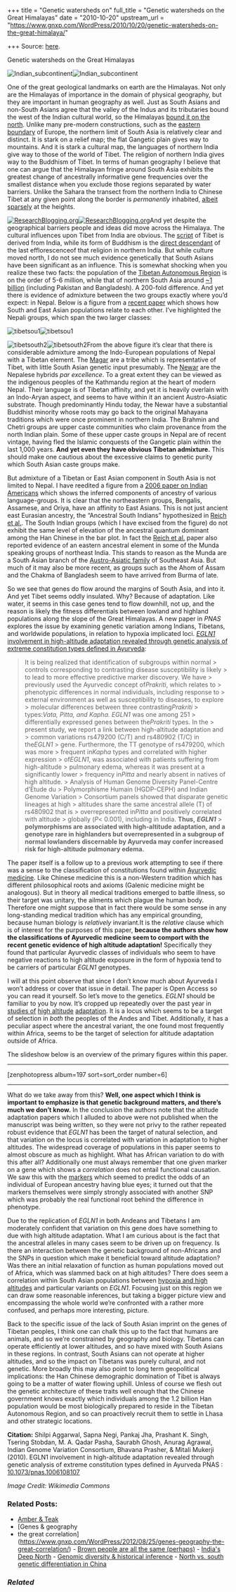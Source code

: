 +++
title = "Genetic watersheds on"
full_title = "Genetic watersheds on the Great Himalayas"
date = "2010-10-20"
upstream_url = "https://www.gnxp.com/WordPress/2010/10/20/genetic-watersheds-on-the-great-himalaya/"

+++
Source: [here](https://www.gnxp.com/WordPress/2010/10/20/genetic-watersheds-on-the-great-himalaya/).

Genetic watersheds on the Great Himalayas

![Indian_subcontinent](https://i0.wp.com/blogs.discovermagazine.com/gnxp/files/2010/10/Indian_subcontinent.png?resize=600%2C222)![Indian_subcontinent](https://i0.wp.com/blogs.discovermagazine.com/gnxp/files/2010/10/Indian_subcontinent.png?resize=600%2C222)

One of the great geological landmarks on earth are the Himalayas. Not only are the Himalayas of importance in the domain of physical geography, but they are important in human geography as well. Just as South Asians and non-South Asians agree that the valley of the Indus and its tributaries bound the west of the Indian cultural world, so the Himalayas [bound it on the north](https://en.wikipedia.org/wiki/Aryavarta). Unlike many pre-modern constructions, such as the [eastern boundary](https://en.wikipedia.org/wiki/Europe#Definition) of Europe, the northern limit of South Asia is relatively clear and distinct. It is stark on a relief map; the flat Gangetic plain gives way to mountains. And it is stark a cultural map, the languages of northern India give way to those of the world of Tibet. The religion of northern India gives way to the Buddhism of Tibet. In terms of human geography I believe that one can argue that the Himalayan fringe around South Asia exhibits the greatest change of ancestrally informative gene frequencies over the smallest distance when you exclude those regions separated by water barriers. Unlike the Sahara the transect from the northern India to Chinese Tibet at any given point along the border is *permanently* inhabited, [albeit sparsely](https://en.wikipedia.org/wiki/Ladakh) at the heights.

[![ResearchBlogging.org](https://i0.wp.com/www.researchblogging.org/public/citation_icons/rb2_large_gray.png?w=640)![ResearchBlogging.org](https://i0.wp.com/www.researchblogging.org/public/citation_icons/rb2_large_gray.png?w=640)](http://www.researchblogging.org)And yet despite the geographical barriers people and ideas did move across the Himalaya. The cultural influences upon Tibet from India are obvious. The [script](https://en.wikipedia.org/wiki/Tibetan_script#History) of Tibet is derived from India, while its form of Buddhism is the [direct descendant](https://en.wikipedia.org/wiki/Tibetan_Buddhism#Early_history) of the last efflorescenceof that religion in northern India. But while culture moved north, I do not see much evidence genetically that South Asians have been significant as an influence. This is somewhat shocking when you realize these two facts: the population of the [Tibetan Autonomous Region](https://en.wikipedia.org/wiki/Tibet_Autonomous_Region#Demographics) is on the order of 5-6 million, while that of northern South Asia around [\~1 billion](https://en.wikipedia.org/wiki/Indo-Gangetic_Plain) (including Pakistan and Bangladesh). A 200-fold difference. And yet there is evidence of admixture between the two groups exactly where you’d expect: in Nepal. Below is a figure from a [recent paper](http://www.ncbi.nlm.nih.gov/pubmed/20643205) which shows how South and East Asian populations relate to each other. I’ve highlighted the Nepali groups, which span the two larger classes:

  
![tibetsou1](https://i0.wp.com/blogs.discovermagazine.com/gnxp/files/2010/10/tibetsou1.png?resize=600%2C417)![tibetsou1](https://i0.wp.com/blogs.discovermagazine.com/gnxp/files/2010/10/tibetsou1.png?resize=600%2C417)

![tibetsouth2](https://i0.wp.com/blogs.discovermagazine.com/gnxp/files/2010/10/tibetsouth2.png?resize=125%2C285)![tibetsouth2](https://i0.wp.com/blogs.discovermagazine.com/gnxp/files/2010/10/tibetsouth2.png?resize=125%2C285)From the above figure it’s clear that there is considerable admixture among the Indo-European populations of Nepal with a Tibetan element. The [Magar](https://en.wikipedia.org/wiki/Magar_language) are a tribe which is representative of Tibet, with little South Asian genetic input presumably. The [Newar](https://en.wikipedia.org/wiki/Newar) are the Nepalese hybrids *par excellence*. To a great extent they can be viewed as the indigenous peoples of the Kathmandu region at the heart of modern Nepal. Their language is of Tibetan affinity, and yet it is heavily overlain with an Indo-Aryan aspect, and seems to have within it an ancient Austro-Asiatic substrate. Though predominantly Hindu today, the Newar have a substantial Buddhist minority whose roots may go back to the original Mahayana traditions which were once prominent in northern India. The Brahmin and Chetri groups are upper caste communities who claim provenance from the north Indian plain. Some of these upper caste groups in Nepal are of recent vintage, having fled the Islamic conquests of the Gangetic plain within the last 1,000 years. **And yet even they have obvious Tibetan admixture.** This should make one cautious about the excessive claims to genetic purity which South Asian caste groups make.

But admixture of a Tibetan or East Asian component in South Asia is not limited to Nepal. I have reedited a figure from a [2006 paper on Indian Americans](http://www.plosgenetics.org/article/info:doi/10.1371/journal.pgen.0020215) which shows the inferred components of ancestry of various language-groups. It is clear that the northeastern groups, Bengalis, Assamese, and Oriya, have an affinity to East Asians. This is not just ancient east Eurasian ancestry, the “Ancestral South Indians” hypothesized in [Reich et al.](http://www.nature.com/nature/journal/v461/n7263/abs/nature08365.html). The South Indian groups (which I have excised from the figure) do not exhibit the same level of elevation of the ancestral quantum dominant among the Han Chinese in the bar plot. In fact the [Reich et al.](http://www.nature.com/nature/journal/v461/n7263/abs/nature08365.html) paper also reported evidence of an eastern ancestral element in some of the Munda speaking groups of northeast India. This stands to reason as the Munda are a South Asian branch of the [Austro-Asiatic family](https://en.wikipedia.org/wiki/Austro-Asiatic_languages) of Southeast Asia. But much of it may also be more recent, as groups such as the Ahom of Assam and the Chakma of Bangladesh seem to have arrived from Burma of late.

So we see that genes do flow around the margins of South Asia, and into it. And yet Tibet seems oddly insulated. Why? Because of adaptation. Like water, it seems in this case genes tend to flow downhill, not up, and the reason is likely the fitness differentials between lowland and highland populations along the slope of the Great Himalayas. A new paper in *PNAS* explores the issue by examining genetic variation among Indians, Tibetans, and worldwide populations, in relation to hypoxia implicated loci. [*EGLN1* involvement in high-altitude adaptation revealed through genetic analysis of extreme constitution types defined in Ayurveda](http://www.pnas.org/content/early/2010/10/14/1006108107.abstract):

> It is being realized that identification of subgroups within normal > controls corresponding to contrasting disease susceptibility is likely > to lead to more effective predictive marker discovery. We have > previously used the Ayurvedic concept of*Prakriti*, which relates to > phenotypic differences in normal individuals, including response to > external environment as well as susceptibility to diseases, to explore > molecular differences between three contrasting*Prakriti* > types:*Vata, Pitta, and Kapha. EGLN1* was one among 251 > differentially expressed genes between the*Prakriti* types. In the > present study, we report a link between high-altitude adaptation and > common variations rs479200 (C/T) and rs480902 (T/C) in the*EGLN1* > gene. Furthermore, the TT genotype of rs479200, which was more > frequent in*Kapha* types and correlated with higher expression > of*EGLN1*, was associated with patients suffering from high-altitude > pulmonary edema, whereas it was present at a significantly lower > frequency in*Pitta* and nearly absent in natives of high altitude. > Analysis of Human Genome Diversity Panel-Centre d’Etude du > Polymorphisme Humain (HGDP-CEPH) and Indian Genome Variation > Consortium panels showed that disparate genetic lineages at high > altitudes share the same ancestral allele (T) of rs480902 that is > overrepresented in*Pitta* and positively correlated with altitude > globally (*P*\< 0.001), including in India. **Thus,** ***EGLN1*** > **polymorphisms are associated with high-altitude adaptation, and a genotype rare in highlanders but overrepresented in a subgroup of normal lowlanders discernable by Ayurveda may confer increased risk for high-altitude pulmonary edema.**

The paper itself is a follow up to a previous work attempting to see if there was a sense to the classification of constitutions found within [Ayurvedic medicine](https://en.wikipedia.org/wiki/Ayurveda). Like Chinese medicine this is a non-Western tradition which has different philosophical roots and axioms (Galenic medicine might be analogous). But in theory all medical traditions emerged to battle illness, so their target was unitary, the ailments which plague the human body. Therefore one might suppose that in fact there would be some sense in any long-standing medical tradition which has any empirical grounding, because human biology is *relatively* invariant.It is the *relative* clause which is of interest for the purposes of this paper, **because the authors show how the classifications of Ayurvedic medicine seem to comport with the recent genetic evidence of high altitude adaptation!** Specifically they found that particular Ayurvedic classes of individuals who seem to have negative reactions to high altitude exposure in the form of hypoxia tend to be carriers of particular *EGLN1* genotypes.

I will at this point observe that since I don’t know much about Ayurveda I won’t address or cover that issue in detail. The paper is Open Access so you can read it yourself. So let’s move to the genetics. *EGLN1* should be familiar to you by now. It’s cropped up repeatedly over the past year in [studies of](http://blogs.discovermagazine.com/gnxp/2010/09/the-silver-age-of-altitude-adaptation/) [high altitude](http://blogs.discovermagazine.com/gnxp/2010/07/why-tibetans-breath-so-easy-up-high/) [adaptation](http://blogs.discovermagazine.com/gnxp/2010/05/breathing-like-buddha-altitude-tibet/). It is a locus which seems to be a target of selection in *both* the peoples of the Andes and Tibet. Additionally, it has a peculiar aspect where the ancestral variant, the one found most frequently within Africa, seems to be the target of selection for altitude adaptation outside of Africa.

The slideshow below is an overview of the primary figures within this paper.

------------------------------------------------------------------------

\[zenphotopress album=197 sort=sort_order number=6\]

------------------------------------------------------------------------

What do we take away from this? **Well, one aspect which I think is important to emphasize is that genetic background matters, and there’s much we don’t know.** In the conclusion the authors note that the altitude adaptation papers which I alluded to above were not published when the manuscript was being written, so they were not privy to the rather repeated robust evidence that *EGLN1* has been the target of natural selection, and that variation on the locus is correlated with variation in adaptation to higher altitudes. The widespread coverage of populations in this paper seems to almost obscure as much as highlight. What has African variation to do with this after all? Additionally one must always remember that one given marker on a gene which shows a *correlation* does not entail functional causation. We saw this with the [markers](https://en.wikipedia.org/wiki/OCA2) which seemed to predict the odds of an individual of European ancestry having blue eyes; it turned out that the markers themselves were simply strongly associated with another SNP which was probably the real functional root behind the difference in phenotype.

Due to the replication of *EGLN1* in both Andeans and Tibetans I am moderately confident that variation on this gene does have something to due with high altitude adaptation. What I am curious about is the fact that the ancestral alleles in many cases seem to be driven up on frequency. Is there an interaction between the genetic background of non-Africans and the SNPs in question which make it beneficial toward altitude adaptation? Was there an initial relaxation of function as human populations moved out of Africa, which was slammed back on at high altitudes? There does seem a correlation within South Asian populations between [hypoxia and high altitudes](https://en.wikipedia.org/wiki/Hypoxia_(medical)) and particular variants on *EGLN1*. Focusing just on this region we can draw some reasonable inferences, but taking a bigger picture view and encompassing the whole world we’re confronted with a rather more confused, and perhaps more interesting, picture.

Back to the specific issue of the lack of South Asian imprint on the genes of Tibetan peoples, I think one can chalk this up to the fact that humans are animals, and so we’re constrained by geography and biology. Tibetans can operate efficiently at lower altitudes, and so have mixed with South Asians in these regions. In contrast, South Asians can not operate at higher altitudes, and so the impact on Tibetans was purely cultural, and not genetic. More broadly this may also point to long term geopolitical implications: the Han Chinese demographic domination of Tibet is always going to be a matter of water flowing uphill. Unless of course we flesh out the genetic architecture of these traits well enough that the Chinese government knows exactly which individuals among the 1.2 billion Han population would be most biologically prepared to reside in the Tibetan Autonomous Region, and so can proactively recruit them to settle in Lhasa and other strategic locations.

**Citation:** Shilpi Aggarwal, Sapna Negi, Pankaj Jha, Prashant K. Singh, Tsering Stobdan, M. A. Qadar Pasha, Saurabh Ghosh, Anurag Agrawal, Indian Genome Variation Consortium, Bhavana Prasher, & Mitali Mukerji (2010). EGLN1 involvement in high-altitude adaptation revealed through genetic analysis of extreme constitution types defined in Ayurveda PNAS : [10.1073/pnas.1006108107](https://dx.doi.org/10.1073/pnas.1006108107)

*Image Credit: Wikimedia Commons*

### Related Posts:

- [Amber & Teak](https://www.gnxp.com/WordPress/2007/04/04/amber-teak/)
- [Genes & geography
- the great
  correlation](https://www.gnxp.com/WordPress/2012/08/25/genes-geography-the-great-correlation/) - [Brown people are all the same
  (perhaps)](https://www.gnxp.com/WordPress/2006/12/22/brown-people-are-all-the-same-perhaps/) - [India's Deep
  North](https://www.gnxp.com/WordPress/2010/08/20/indias-deep-north/) - [Genomic diversity & historical
  inference](https://www.gnxp.com/WordPress/2009/02/16/genomic-diversity-historical-inference/) - [North vs. south genetic differentiation in
  China](https://www.gnxp.com/WordPress/2008/01/24/north-vs-south-genetic-differentiation-in-china/)

### *Related*

[](https://www.addtoany.com/add_to/facebook?linkurl=https%3A%2F%2Fwww.gnxp.com%2FWordPress%2F2010%2F10%2F20%2Fgenetic-watersheds-on-the-great-himalaya%2F&linkname=Genetic%20watersheds%20on%20the%20Great%20Himalayas "Facebook")[](https://www.addtoany.com/add_to/twitter?linkurl=https%3A%2F%2Fwww.gnxp.com%2FWordPress%2F2010%2F10%2F20%2Fgenetic-watersheds-on-the-great-himalaya%2F&linkname=Genetic%20watersheds%20on%20the%20Great%20Himalayas "Twitter")[](https://www.addtoany.com/add_to/email?linkurl=https%3A%2F%2Fwww.gnxp.com%2FWordPress%2F2010%2F10%2F20%2Fgenetic-watersheds-on-the-great-himalaya%2F&linkname=Genetic%20watersheds%20on%20the%20Great%20Himalayas "Email")[](https://www.addtoany.com/share)
